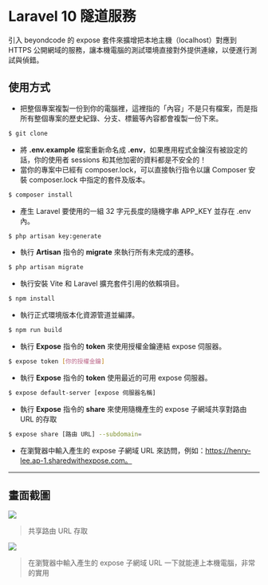 # Laravel 10 隧道服務

引入 beyondcode 的 expose 套件來擴增把本地主機（localhost）對應到 HTTPS 公開網域的服務，讓本機電腦的測試環境直接對外提供連線，以便進行測試與偵錯。

## 使用方式
- 把整個專案複製一份到你的電腦裡，這裡指的「內容」不是只有檔案，而是指所有整個專案的歷史紀錄、分支、標籤等內容都會複製一份下來。
```sh
$ git clone
```
- 將 __.env.example__ 檔案重新命名成 __.env__，如果應用程式金鑰沒有被設定的話，你的使用者 sessions 和其他加密的資料都是不安全的！
- 當你的專案中已經有 composer.lock，可以直接執行指令以讓 Composer 安裝 composer.lock 中指定的套件及版本。
```sh
$ composer install
```
- 產生 Laravel 要使用的一組 32 字元長度的隨機字串 APP_KEY 並存在 .env 內。
```sh
$ php artisan key:generate
```
- 執行 __Artisan__ 指令的 __migrate__ 來執行所有未完成的遷移。
```sh
$ php artisan migrate
```
- 執行安裝 Vite 和 Laravel 擴充套件引用的依賴項目。
```sh
$ npm install
```
- 執行正式環境版本化資源管道並編譯。
```sh
$ npm run build
```
- 執行 __Expose__ 指令的 __token__ 來使用授權金鑰連結 expose 伺服器。
```sh
$ expose token [你的授權金鑰]
```
- 執行 __Expose__ 指令的 __token__ 使用最近的可用 expose 伺服器。
```sh
$ expose default-server [expose 伺服器名稱]
```
- 執行 __Expose__ 指令的 __share__ 來使用隨機產生的 expose 子網域共享對路由 URL 的存取
```sh
$ expose share [路由 URL] --subdomain=
```
- 在瀏覽器中輸入產生的 expose 子網域 URL 來訪問，例如：https://henry-lee.ap-1.sharedwithexpose.com。

----

## 畫面截圖
![](https://i.imgur.com/kbOlOj9.png)
> 共享路由 URL 存取

![](https://i.imgur.com/0yXQQCI.png)
> 在瀏覽器中輸入產生的 expose 子網域 URL 一下就能連上本機電腦，非常的實用

